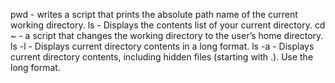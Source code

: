 pwd - writes a script that prints the absolute path name of the current working directory.
ls - Displays the contents list of your current directory.
cd ~ - a script that changes the working directory to the user’s home directory.
ls -l - Displays current directory contents in a long format.
ls -a - Displays  current directory contents, including hidden files (starting with .). Use the long format.